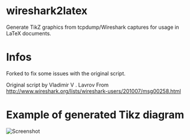 # wireshark2latex

Generate TikZ graphics from tcpdump/Wireshark captures for usage in LaTeX documents.

# Infos

Forked to fix some issues with the original script.

Original script by Vladimir V . Lavrov 
From http://www.wireshark.org/lists/wireshark-users/201007/msg00258.html

# Example of generated Tikz diagram

![Screenshot](https://github.com/dschuermann/wireshark2latex/raw/master/screenshot.png "Screenshot")